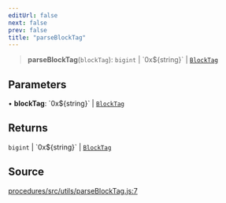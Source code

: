 ```yaml
---
editUrl: false
next: false
prev: false
title: "parseBlockTag"
---
```


> **parseBlockTag**(`blockTag`): `bigint` \| \`0x$\{string\}\` \| [`BlockTag`](/reference/tevm/utils/type-aliases/blocktag/)

## Parameters

• **blockTag**: \`0x$\{string\}\` \| [`BlockTag`](/reference/tevm/utils/type-aliases/blocktag/)

## Returns

`bigint` \| \`0x$\{string\}\` \| [`BlockTag`](/reference/tevm/utils/type-aliases/blocktag/)

## Source

[procedures/src/utils/parseBlockTag.js:7](https://github.com/evmts/tevm-monorepo/blob/main/packages/procedures/src/utils/parseBlockTag.js#L7)

